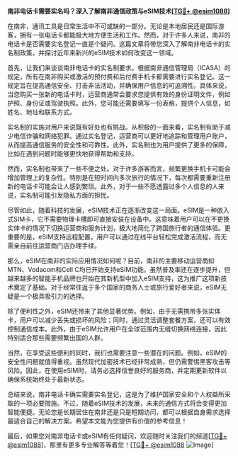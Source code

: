 **南非电话卡需要实名吗？深入了解南非通信政策与eSIM技术[[TG💪+ @esim1088](https://t.me/s/esim1088)]**

在南非，通讯工具是日常生活中不可或缺的一部分。无论是本地居民还是国际游客，拥有一张电话卡都能极大地方便生活和工作。然而，对于许多人来说，南非的电话卡是否需要实名登记一直是个疑问。这篇文章将带您深入了解南非电话卡的实名制政策，并探讨近年来新兴的eSIM技术如何改变这一领域。

首先，让我们来谈谈南非电话卡的实名制要求。根据南非通信管理局（ICASA）的规定，所有在南非购买或激活的预付费和后付费手机卡都需要进行实名登记。这一规定旨在提高通信安全、打击非法活动，并确保用户信息的可追溯性。具体来说，当您购买一张新的电话卡时，运营商通常会要求您提供有效的身份证明文件，例如护照、身份证或驾驶执照。此外，您可能还需要填写一份表格，提供个人信息，如姓名、地址和联系方式。

实名制的实施对用户来说既有好处也有挑战。从积极的一面来看，实名制有助于减少电信诈骗和网络犯罪。通过实名登记，运营商可以更好地追踪和管理用户账户，从而提高通信服务的安全性和可靠性。此外，实名制也为用户提供了更多的保障，比如在遇到问题时能够更快地获得帮助和支持。

然而，实名制也带来了一些不便之处。对于许多游客而言，频繁更换手机卡可能会增加管理上的复杂性。特别是在短时间内多次旅行的情况下，每次都需要重新注册新的电话卡可能会让人感到繁琐。此外，对于一些不愿透露过多个人信息的人来说，实名制可能引发隐私方面的担忧。

尽管如此，随着科技的发展，eSIM技术正在逐渐改变这一局面。eSIM是一种嵌入式SIM卡，它不需要物理卡槽即可直接安装在设备中。这意味着用户可以在不更换实体卡的情况下切换运营商和服务计划，极大地简化了跨国旅行者的通信体验。更重要的是，eSIM支持远程配置，用户可以通过在线平台轻松完成激活流程，而无需亲自前往运营商门店办理手续。

那么，eSIM在南非的实际应用情况如何呢？目前，南非的主要移动运营商如MTN、Vodacom和Cell C均已开始支持eSIM功能。虽然普及率还在逐步提升，但越来越多的智能手机品牌也开始在其新机型中加入eSIM支持，这为推广这项新技术奠定了基础。对于经常往返于多个国家的商务人士或旅行爱好者来说，eSIM无疑是一个极具吸引力的选择。

除了便利性之外，eSIM还带来了其他显著优势。例如，由于无需携带多张实体卡，用户可以减少丢失或损坏的风险；同时，通过灵活调整套餐方案，还可以有效控制通信成本。此外，由于eSIM允许用户在全球范围内无缝切换网络连接，因此特别适合那些需要频繁出国的人群。

当然，在享受这些便利的同时，我们也需要注意一些潜在的问题。例如，eSIM的安全性问题就值得重视。虽然现代加密技术已经非常成熟，但仍需警惕黑客攻击等风险。因此，在使用eSIM时，请务必选择信誉良好的服务商，并定期更新软件以确保系统始终处于最新状态。

总结来说，南非电话卡确实需要实名登记，这是为了维护国家安全和个人权益所采取的一项必要措施。不过，随着eSIM技术的发展，未来的通信方式将会变得更加智能便捷。无论您是长期居住在南非还是只是短期访问，都可以根据自身需求选择最适合自己的解决方案。希望本文能为您提供有价值的参考信息！

最后，如果您对南非电话卡或eSIM有任何疑问，欢迎随时关注我们的频道[[TG💪+ @esim1088](https://t.me/s/esim1088)]，那里有更多专业解答等着您！[[TG💪+ @esim1088](https://t.me/s/esim1088) ![Image](https://i.postimg.cc/4NQfJmqS/Snipaste-2025-05-13-00-14-12.png)]
